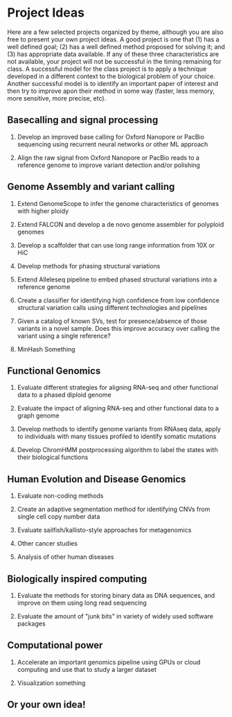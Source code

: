# Project Ideas

Here are a few selected projects organized by theme, although you are also free to present your own project ideas. A good project is one that (1) has a well defined goal; (2) has a well defined method proposed for solving it; and (3) has appropriate data available. If any of these three characteristics are not available, your project will not be successful in the timing remaining for class. A successful model for the class project is to apply a technique developed in a different context to the biological problem of your choice. Another successful model is to identify an important paper of interest and then try to improve apon their method in some way (faster, less memory, more sensitive, more precise, etc).

## Basecalling and signal processing

1. Develop an improved base calling for Oxford Nanopore or PacBio sequencing using recurrent neural networks or other ML approach

2. Align the raw signal from Oxford Nanopore or PacBio reads to a reference genome to improve variant detection and/or polishing



## Genome Assembly and variant calling

1. Extend GenomeScope to infer the genome characteristics of genomes with higher ploidy

2. Extend FALCON and develop a de novo genome assembler for polyploid genomes

3. Develop a scaffolder that can use long range information from 10X or HiC 

4. Develop methods for phasing structural variations

5. Extend Alleleseq pipeline to embed phased structural variations into a reference genome

6. Create a classifier for identifying high confidence from low confidence structural variation calls using different technologies and pipelines

7. Given a catalog of known SVs, test for presence/absence of those variants in a novel sample. Does this improve accuracy over calling the variant using a single reference?

8. MinHash Something


## Functional Genomics

1. Evaluate different strategies for aligning RNA-seq and other functional data to a phased diploid genome

2. Evaluate the impact of aligning RNA-seq and other functional data to a graph genome

3. Develop methods to identify genome variants from RNAseq data, apply to individuals with many tissues profiled to identify somatic mutations

4. Develop ChromHMM postprocessing algorithm to label the states with their biological functions



## Human Evolution and Disease Genomics

1. Evaluate non-coding methods

2. Create an adaptive segmentation method for identifying CNVs from single cell copy number data

3. Evaluate sailfish/kallisto-style approaches for metagenomics

4. Other cancer studies

5. Analysis of other human diseases





## Biologically inspired computing

1. Evaluate the methods for storing binary data as DNA sequences, and improve on them using long read sequencing 

2. Evaluate the amount of "junk bits" in variety of widely used software packages


## Computational power

1. Accelerate an important genomics pipeline using GPUs or cloud computing and use that to study a larger dataset

2. Visualization something

## Or your own idea!
